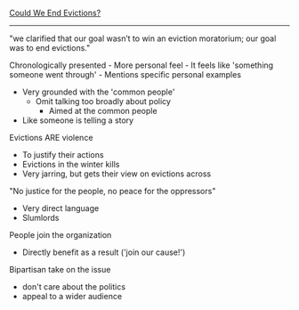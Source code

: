 [Could We End Evictions?](https://hammerandhope.org/article/kc-tenants-end-evictions)
***
"we clarified that our goal wasn’t to win an eviction moratorium; our goal was to end evictions."

Chronologically presented
	- More personal feel
	- It feels like 'something someone went through'
	- Mentions specific personal examples
- Very grounded with the 'common people'
	- Omit talking too broadly about policy
		- Aimed at the common people
- Like someone is telling a story

Evictions ARE violence
- To justify their actions
- Evictions in the winter kills
- Very jarring, but gets their view on evictions across

"No justice for the people, no peace for the oppressors"
- Very direct language
- Slumlords

People join the organization
- Directly benefit as a result ('join our cause!')

Bipartisan take on the issue
- don't care about the politics
- appeal to a wider audience